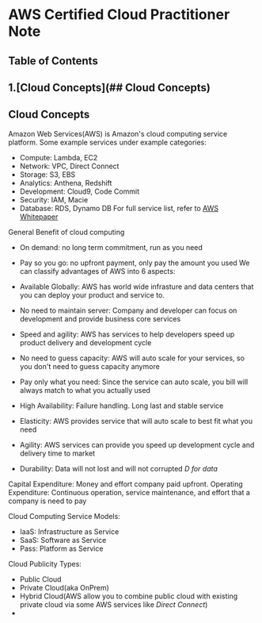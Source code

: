 # AWS Certified Cloud Practitioner Note

## Table of Contents
## 1.[Cloud Concepts](## Cloud Concepts)

## Cloud Concepts

Amazon Web Services(AWS) is Amazon's cloud computing service platform. Some example services under example categories:
- Compute: Lambda, EC2
- Network: VPC, Direct Connect
- Storage: S3, EBS
- Analytics: Anthena, Redshift
- Development: Cloud9, Code Commit
- Security: IAM, Macie
- Database: RDS, Dynamo DB
For full service list, refer to [AWS Whitepaper](https://docs.aws.amazon.com/pdfs/whitepapers/latest/aws-overview/aws-overview.pdf#introduction)

General Benefit of cloud computing
- On demand: no long term commitment, run as you need
- Pay so you go: no upfront payment, only pay the amount you used
We can classify advantages of AWS into 6 aspects:
- Available Globally: AWS has world wide infrasture and data centers that you can deploy your product and service to.
- No need to maintain server: Company and developer can focus on development and provide business core services
- Speed and agility: AWS has services to help developers speed up product delivery and development cycle
- No need to guess capacity: AWS will auto scale for your services, so you don't need to guess capacity anymore
- Pay only what you need: Since the service can auto scale, you bill will always match to what you actually used

- High Availability: Failure handling. Long last and stable service
- Elasticity: AWS provides service that will auto scale to best fit what you need
- Agility: AWS services can provide you speed up development cycle and delivery time to market
- Durability: Data will not lost and will not corrupted *D for data*

Capital Expenditure: Money and effort company paid upfront.
Operating Expenditure: Continuous operation, service maintenance, and effort that a company is need to pay 

Cloud Computing Service Models:
 - IaaS: Infrastructure as Service
 - SaaS: Software as Service
 - Pass: Platform as Service

Cloud Publicity Types:
- Public Cloud
- Private Cloud(aka OnPrem)
- Hybrid Cloud(AWS allow you to combine public cloud with existing private cloud via some AWS services like *Direct Connect*)
- 
